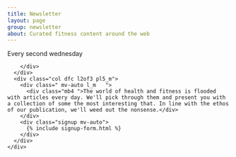 ```yaml
---
title: Newsletter
layout: page
group: newsletter
about: Curated fitness content around the web
---
```


<section class=" is-newsletter-page">
  <div class="pa3  pa4_m container row">
    <div class="row">
      <div class="col l1of3 ">
        <div class="dfc mb4">
          <div class=" xl_m l text_large ">
            <span class=" ">Every second wednesday</span>
          </div>

        </div>
      </div>
      <div class="col dfc l2of3 pl5_m">
        <div class=" mv-auto l_m   ">
          <div class="mb4 ">The world of health and fitness is flooded with articles every day. We'll pick through them and present you with a collection of some the most interesting that. In line with the ethos of our publication, we'll weed out the nonsense.</div>
        </div>
        <div class="signup mv-auto">
          {% include signup-form.html %}
        </div>
      </div>
    </div>

  </div>
</section>
